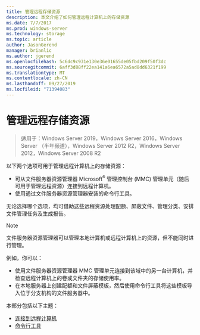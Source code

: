 ```yaml
---
title: 管理远程存储资源
description: 本文介绍了如何管理远程计算机上的存储资源
ms.date: 7/7/2017
ms.prod: windows-server
ms.technology: storage
ms.topic: article
author: JasonGerend
manager: brianlic
ms.author: jgerend
ms.openlocfilehash: 5c6dc9c931e130e36e01655de05fbd209f50f3dc
ms.sourcegitcommit: 6aff3d88ff22ea141a6ea6572a5ad8dd6321f199
ms.translationtype: MT
ms.contentlocale: zh-CN
ms.lasthandoff: 09/27/2019
ms.locfileid: "71394083"
---
```

# <a name="managing-remote-storage-resources"></a>管理远程存储资源

> 适用于：Windows Server 2019，Windows Server 2016，Windows Server （半年频道），Windows Server 2012 R2，Windows Server 2012，Windows Server 2008 R2

以下两个选项可用于管理远程计算机上的存储资源：

-   可从文件服务器资源管理器 Microsoft<sup>®</sup> 管理控制台 (MMC) 管理单元（随后可用于管理远程资源）连接到远程计算机。
-   使用通过文件服务器资源管理器安装的命令行工具。

无论选择哪个选项，均可借助这些远程资源处理配额、屏蔽文件、管理分类、安排文件管理任务及生成报告。

> [!Note]
> 文件服务器资源管理器可以管理本地计算机或远程计算机上的资源，但不能同时进行管理。

例如，你可以：

-   使用文件服务器资源管理器 MMC 管理单元连接到该域中的另一台计算机，并检查远程计算机上的卷或文件夹的存储使用率。
-   在本地服务器上创建配额和文件屏蔽模板，然后使用命令行工具将这些模板导入位于分支机构的文件服务器中。

本部分包括以下主题：

-   [连接到远程计算机](connect-to-remote-computer.md)
-   [命令行工具](command-line-tools.md)
